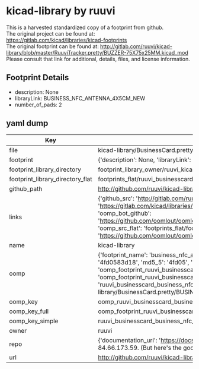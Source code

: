 # kicad-library by ruuvi  
This is a harvested standardized copy of a footprint from github.  
The original project can be found at:  
https://gitlab.com/kicad/libraries/kicad-footprints  
The original footprint can be found at:
http://gitlab.com/ruuvi/kicad-library/blob/master/RuuviTracker.pretty/BUZZER-75X75x25MM.kicad_mod
Please consult that link for additional, details, files, and license information.  
## Footprint Details
* description: None  
* libraryLink: BUSINESS_NFC_ANTENNA_4X5CM_NEW  
* number_of_pads: 2  
## yaml dump  
| Key | Value |  
| --- | --- |  
| file | kicad-library/BusinessCard.pretty/BUSINESS_NFC_ANTENNA_4X5CM_NEW.kicad_mod |  
| footprint | {'description': None, 'libraryLink': 'BUSINESS_NFC_ANTENNA_4X5CM_NEW', 'number_of_pads': 2} |  
| footprint_library_directory | footprint_library_owner/ruuvi_kicad-library |  
| footprint_library_directory_flat | footprints_flat/ruuvi_businesscard_business_nfc_antenna_4x5cm_new/working |  
| github_path | http://github.com/ruuvi/kicad-library/blob/master/BusinessCard.pretty/BUSINESS_NFC_ANTENNA_4X5CM_NEW.kicad_mod |  
| links | {'github_src': 'http://gitlab.com/ruuvi/kicad-library/blob/master/RuuviTracker.pretty/BUZZER-75X75x25MM.kicad_mod', 'github_src_repo': 'https://gitlab.com/kicad/libraries/kicad-footprints', 'oomp_bot': 'footprints/ruuvi_businesscard_business_nfc_antenna_4x5cm_new/working', 'oomp_bot_github': 'https://github.com/oomlout/oomlout_oomp_footprint_bot/tree/main/footprints/ruuvi_businesscard_business_nfc_antenna_4x5cm_new/working', 'oomp_src_flat': 'footprints_flat/footprints_flat/ruuvi_businesscard_business_nfc_antenna_4x5cm_new/working', 'oomp_src_flat_github': 'https://github.com/oomlout/oomlout_oomp_footprint_src/tree/main/footprints_flat/ruuvi_businesscard_business_nfc_antenna_4x5cm_new/working'} |  
| name | kicad-library |  
| oomp | {'footprint_name': 'business_nfc_antenna_4x5cm_new', 'library_name': 'businesscard', 'md5': '4fd0583d18b28555e6f235e1e9cb3c18', 'md5_10': '4fd0583d18', 'md5_5': '4fd05', 'md5_6': '4fd058', 'oomp_key': 'oomp_ruuvi_businesscard_business_nfc_antenna_4x5cm_new', 'oomp_key_extra': 'oomp_footprint_ruuvi_businesscard_business_nfc_antenna_4x5cm_new', 'oomp_key_full': 'oomp_footprint_ruuvi_businesscard_business_nfc_antenna_4x5cm_new_4fd058', 'oomp_key_simple': 'ruuvi_businesscard_business_nfc_antenna_4x5cm_new', 'original_filename': 'kicad-library/BusinessCard.pretty/BUSINESS_NFC_ANTENNA_4X5CM_NEW.kicad_mod', 'owner_name': 'ruuvi'} |  
| oomp_key | oomp_ruuvi_businesscard_business_nfc_antenna_4x5cm_new |  
| oomp_key_full | oomp_footprint_ruuvi_businesscard_business_nfc_antenna_4x5cm_new |  
| oomp_key_simple | ruuvi_businesscard_business_nfc_antenna_4x5cm_new |  
| owner | ruuvi |  
| repo | {'documentation_url': 'https://docs.github.com/rest/overview/resources-in-the-rest-api#rate-limiting', 'message': "API rate limit exceeded for 84.66.173.59. (But here's the good news: Authenticated requests get a higher rate limit. Check out the documentation for more details.)"} |  
| url | http://github.com/ruuvi/kicad-library |  

